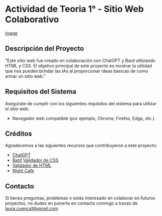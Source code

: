 # Actividad de Teoria 1° - Sitio Web Colaborativo

[image](https://github.com/LauraCuenca/ACT1-TEORIA/assets/80906205/2ac19215-b0d3-4c91-ae07-55ee7cc21106)

## Descripción del Proyecto

"Este sitio web fue creado en colaboración con ChatGPT y Bard utilizando HTML y CSS. El objetivo principal de este proyecto es mostrar la utilidad que nos pueden brindar las IAs al proporcionar ideas basicas de como armar un sitio web."


## Requisitos del Sistema

Asegúrate de cumplir con los siguientes requisitos del sistema para utilizar el sitio web:

- Navegador web compatible (por ejemplo, Chrome, Firefox, Edge, etc.).


## Créditos

Agradecemos a las siguientes recursos que contribuyeron a este proyecto:

- [ChatGPT](https://openai.com/blog/chatgpt)
- [Bard](https://bard.google.com/?hl=es)
  [Validador de CSS](https://jigsaw.w3.org/css-validator/#validate_by_uri+with_options)
- [Validador de HTML](https://validator.w3.org/nu/#file)
- [Night Cafe](https://creator.nightcafe.studio/)

## Contacto

Si tienes preguntas, problemas o estás interesado en colaborar en futuros proyectos, no dudes en ponerte en contacto conmigo a través de laura.cuenca1@gmail.com





